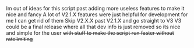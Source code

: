 Im out of ideas for this script past adding more useless features to make it nice and fancy
A lot of V2.1.X features were just helpful for development for me I can get rid of them
Skip V2.X.X past V2.1.X and go straight to V3
V3 could be a final release where all that dev info is just removed so its nice and simple for the user ~~with stuff to make the script run faster without ratelimiting~~
